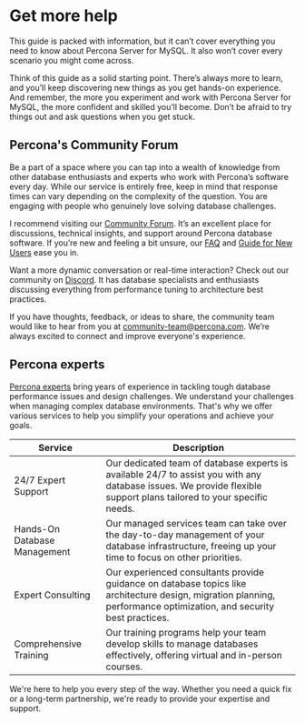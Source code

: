 # Get more help

This guide is packed with information, but it can’t cover everything you need to know about Percona Server for MySQL. It also won’t cover every scenario you might come across.

Think of this guide as a solid starting point. There’s always more to learn, and you’ll keep discovering new things as you get hands-on experience. And remember, the more you experiment and work with Percona Server for MySQL, the more confident and skilled you’ll become. Don’t be afraid to try things out and ask questions when you get stuck.

## Percona's Community Forum

Be a part of a space where you can tap into a wealth of knowledge from other database enthusiasts and experts who work with Percona’s software every day. While our service is entirely free, keep in mind that response times can vary depending on the complexity of the question. You are engaging with people who genuinely love solving database challenges.

I recommend visiting our [Community Forum](https://forums.percona.com/t/welcome-to-perconas-community-forum/7). It’s an excellent place for discussions, technical insights, and support around Percona database software. If you’re new and feeling a bit unsure, our [FAQ](https://forums.percona.com/faq) and [Guide for New Users](https://forums.percona.com/t/faq-guide-for-new-users/8562) ease you in.

Want a more dynamic conversation or real-time interaction? Check out our community on [Discord](http://per.co.na/discord). It has database specialists and enthusiasts discussing everything from performance tuning to architecture best practices.

If you have thoughts, feedback, or ideas to share, the community team would like to hear from you at [community-team@percona.com](mailto:community-team@percona.com). We’re always excited to connect and improve everyone's experience.


## Percona experts

[Percona experts](https://www.percona.com/services/consulting) bring years of experience in tackling tough database performance issues and design challenges. We understand your challenges when managing complex database environments. That's why we offer various services to help you simplify your operations and achieve your goals.

| Service                    | Description                                                                                                                                                           |
|----------------------------|-----------------------------------------------------------------------------------------------------------------------------------------------------------------------|
| 24/7 Expert Support        | Our dedicated team of database experts is available 24/7 to assist you with any database issues. We provide flexible support plans tailored to your specific needs.   |
| Hands-On Database Management | Our managed services team can take over the day-to-day management of your database infrastructure, freeing up your time to focus on other priorities.               |
| Expert Consulting          | Our experienced consultants provide guidance on database topics like architecture design, migration planning, performance optimization, and security best practices.  |
| Comprehensive Training     | Our training programs help your team develop skills to manage databases effectively, offering virtual and in-person courses.                                          |

We're here to help you every step of the way. Whether you need a quick fix or a long-term partnership, we're ready to provide your expertise and support.

